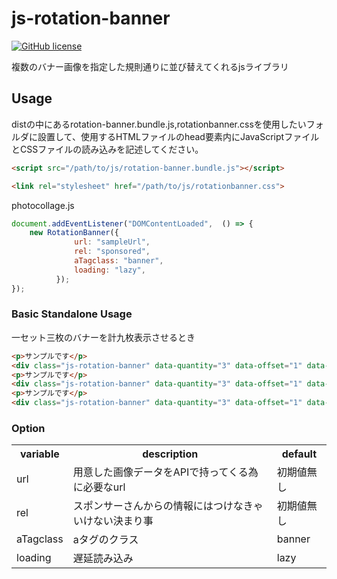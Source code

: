 # js-rotation-banner

[![GitHub license](https://img.shields.io/badge/license-MIT-brightgreen.svg)](https://raw.githubusercontent.com/appleple/document-outliner/master/LICENSE)

複数のバナー画像を指定した規則通りに並び替えてくれるjsライブラリ

## Usage
distの中にあるrotation-banner.bundle.js,rotationbanner.cssを使用したいフォルダに設置して、使用するHTMLファイルのhead要素内にJavaScriptファイルとCSSファイルの読み込みを記述してください。
```html
<script src="/path/to/js/rotation-banner.bundle.js"></script>
```
```html
<link rel="stylesheet" href="/path/to/js/rotationbanner.css">
```
photocollage.js
```js
document.addEventListener("DOMContentLoaded",  () => {
    new RotationBanner({
              url: "sampleUrl",
              rel: "sponsored",
              aTagclass: "banner",
              loading: "lazy",
          });
});
```

### Basic Standalone Usage
一セット三枚のバナーを計九枚表示させるとき
```html
<p>サンプルです</p>
<div class="js-rotation-banner" data-quantity="3" data-offset="1" data-id="1"></div>
<p>サンプルです</p>
<div class="js-rotation-banner" data-quantity="3" data-offset="1" data-id="2"></div>
<p>サンプルです</p>
<div class="js-rotation-banner" data-quantity="3" data-offset="1" data-id="3"></div>
```

### Option

<table>
	<tr>
		<th>variable</th>
		<th>description</th>
		<th>default</th>
	</tr>
	<tr>
		<td>url</td>
		<td>用意した画像データをAPIで持ってくる為に必要なurl</td>
		<td>初期値無し</td>
	</tr>
	<tr>
		<td>rel</td>
		<td>スポンサーさんからの情報にはつけなきゃいけない決まり事</td>
		<td>初期値無し</td>
	</tr>
	<tr>
		<td>aTagclass</td>
		<td>aタグのクラス</td>
		<td>banner</td>
	</tr>
	<tr>
		<td>loading</td>
		<td>遅延読み込み</td>
		<td>lazy</td>
	</tr>
</table>
